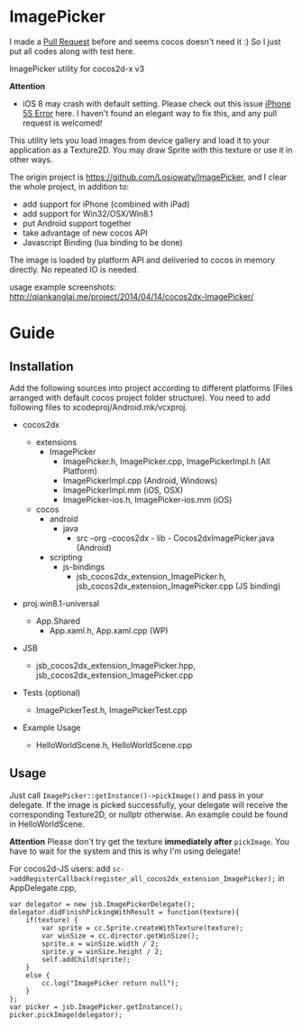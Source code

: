 ImagePicker
===========

I made a [Pull Request](https://github.com/cocos2d/cocos2d-x/pull/11344) before and seems cocos doesn't need it :) So I just put all codes along with test here.

ImagePicker utility for cocos2d-x v3

**Attention**
- iOS 8 may crash with default setting. Please check out this issue [iPhone 5S Error](https://github.com/qiankanglai/ImagePicker/issues/2) here. I haven't found an elegant way to fix this, and any pull request is welcomed!

This utility lets you load images from device gallery and load it to your application as a Texture2D. You may draw Sprite with this texture or use it in other ways.

The origin project is https://github.com/Losiowaty/ImagePicker, and I clear the whole project, in addition to:

- add support for iPhone (combined with iPad)
- add support for Win32/OSX/Win8.1
- put Android support together
- take advantage of new cocos API
- Javascript Binding (lua binding to be done)

The image is loaded by platform API and deliveried to cocos in memory directly. No repeated IO is needed.

usage example screenshots: http://qiankanglai.me/project/2014/04/14/cocos2dx-ImagePicker/

Guide
=====
Installation
------------

Add the following sources into project according to different platforms (Files arranged with default cocos project folder structure). You need to add following files to xcodeproj/Android.mk/vcxproj.

- cocos2dx
    - extensions
        - ImagePicker
            - ImagePicker.h, ImagePicker.cpp, ImagePickerImpl.h (All Platform)
            - ImagePickerImpl.cpp (Android, Windows)
            - ImagePickerImpl.mm (iOS, OSX)
            - ImagePicker-ios.h, ImagePicker-ios.mm (iOS)
    - cocos
        - android
            - java
                - src
                    -org
                        -cocos2dx
                            - lib
                                - Cocos2dxImagePicker.java (Android)
        - scripting 
            - js-bindings
                - jsb_cocos2dx_extension_ImagePicker.h, jsb_cocos2dx_extension_ImagePicker.cpp (JS binding)
- proj.win8.1-universal
    - App.Shared
        - App.xaml.h, App.xaml.cpp (WP)

- JSB

    - jsb_cocos2dx_extension_ImagePicker.hpp, jsb_cocos2dx_extension_ImagePicker.cpp

- Tests (optional)

    - ImagePickerTest.h, ImagePickerTest.cpp

- Example Usage

    - HelloWorldScene.h, HelloWorldScene.cpp

Usage
-----

Just call `ImagePicker::getInstance()->pickImage()` and pass in your delegate. If the image is picked successfully, your delegate will receive the corresponding Texture2D, or nullptr otherwise. An example could be found in HelloWorldScene.

**Attention** Please don't try get the texture **immediately after** `pickImage`. You have to wait for the system and this is why I'm using delegate!

For cocos2d-JS users: add `sc->addRegisterCallback(register_all_cocos2dx_extension_ImagePicker);` in AppDelegate.cpp,

    var delegator = new jsb.ImagePickerDelegate();
    delegator.didFinishPickingWithResult = function(texture){
        if(texture) {
            var sprite = cc.Sprite.createWithTexture(texture);
            var winSize = cc.director.getWinSize();
            sprite.x = winSize.width / 2;
            sprite.y = winSize.height / 2;
            self.addChild(sprite);
        }
        else {
            cc.log("ImagePicker return null");
        }
    };
    var picker = jsb.ImagePicker.getInstance();
    picker.pickImage(delegator);
